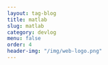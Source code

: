 ```yaml
---
layout: tag-blog
title: matlab
slug: matlab
category: devlog
menu: false
order: 4
header-img: "/img/web-logo.png"
---
```

